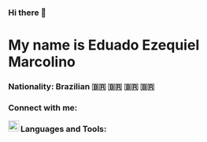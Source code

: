 ### Hi there 👋

# My name is Eduado Ezequiel Marcolino

### Nationality: Brazilian 🇧🇷 🇧🇷 🇧🇷 🇧🇷

### Connect with me: 

[<img align="left" alt="codeSTACKr | LinkedIn" width="22px" src="https://cdn.jsdelivr.net/npm/simple-icons@v3/icons/linkedin.svg" />][linkedin]

### Languages and Tools:

[linkedin]: https://linkedin.com/in/https://www.linkedin.com/in/eduardo-ezequiel-371a8b145
